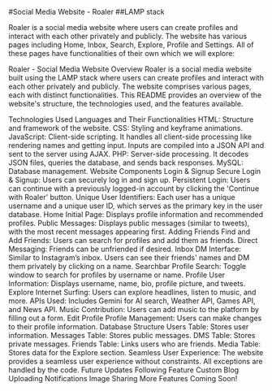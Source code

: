 #Social Media Website - Roaler
##LAMP stack

Roaler is a social media website where users can create profiles and interact with each other privately and publicly. The website has various pages including Home, Inbox, Search, Explore, Profile and Settings. All of these pages have functionalities of their own which we will explore:

Roaler - Social Media Website
Overview
Roaler is a social media website built using the LAMP stack where users can create profiles and interact with each other privately and publicly. The website comprises various pages, each with distinct functionalities. This README provides an overview of the website's structure, the technologies used, and the features available.

Technologies Used
Languages and Their Functionalities
HTML: Structure and framework of the website.
CSS: Styling and keyframe animations.
JavaScript: Client-side scripting. It handles all client-side processing like rendering names and getting input. Inputs are compiled into a JSON API and sent to the server using AJAX.
PHP: Server-side processing. It decodes JSON files, queries the database, and sends back responses.
MySQL: Database management.
Website Components
Login & Signup
Secure Login & Signup: Users can securely log in and sign up.
Persistent Login: Users can continue with a previously logged-in account by clicking the 'Continue with Roaler' button.
Unique User Identifiers: Each user has a unique username and a unique user ID, which serves as the primary key in the user database.
Home
Initial Page: Displays profile information and recommended profiles.
Public Messages: Displays public messages (similar to tweets), with the most recent messages appearing first.
Adding Friends
Find and Add Friends: Users can search for profiles and add them as friends.
Direct Messaging: Friends can be unfriended if desired.
Inbox
DM Interface: Similar to Instagram’s inbox. Users can see their friends' names and DM them privately by clicking on a name.
Searchbar
Profile Search: Toggle window to search for profiles by username or name.
Profile
User Information: Displays username, name, bio, profile picture, and tweets.
Explore
Internet Surfing: Users can explore headlines, listen to music, and more.
APIs Used: Includes Gemini for AI search, Weather API, Games API, and News API.
Music Contribution: Users can add music to the platform by filling out a form.
Edit Profile
Profile Management: Users can make changes to their profile information.
Database Structure
Users Table: Stores user information.
Messages Table: Stores public messages.
DMS Table: Stores private messages.
Friends Table: Links users who are friends.
Media Table: Stores data for the Explore section.
Seamless User Experience: The website provides a seamless user experience without constraints. All exceptions are handled by the code.
Future Updates
Following Feature
Custom Blog Uploading
Notifications
Image Sharing
More Features Coming Soon!
 
 
